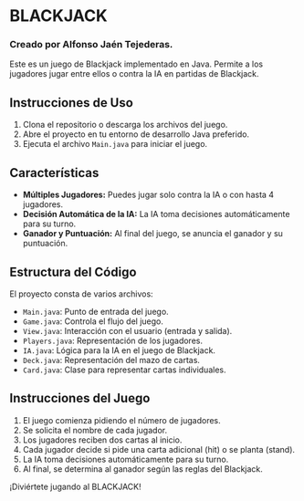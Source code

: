 # BLACKJACK

### Creado por Alfonso Jaén Tejederas.


Este es un juego de Blackjack implementado en Java. Permite a los jugadores jugar entre ellos o contra la IA en partidas de Blackjack.

## Instrucciones de Uso

1. Clona el repositorio o descarga los archivos del juego.
2. Abre el proyecto en tu entorno de desarrollo Java preferido.
3. Ejecuta el archivo `Main.java` para iniciar el juego.

## Características

- **Múltiples Jugadores:** Puedes jugar solo contra la IA o con hasta 4 jugadores.
- **Decisión Automática de la IA:** La IA toma decisiones automáticamente para su turno.
- **Ganador y Puntuación:** Al final del juego, se anuncia el ganador y su puntuación.

## Estructura del Código

El proyecto consta de varios archivos:

- `Main.java`: Punto de entrada del juego.
- `Game.java`: Controla el flujo del juego.
- `View.java`: Interacción con el usuario (entrada y salida).
- `Players.java`: Representación de los jugadores.
- `IA.java`: Lógica para la IA en el juego de Blackjack.
- `Deck.java`: Representación del mazo de cartas.
- `Card.java`: Clase para representar cartas individuales.

## Instrucciones del Juego

1. El juego comienza pidiendo el número de jugadores.
2. Se solicita el nombre de cada jugador.
3. Los jugadores reciben dos cartas al inicio.
4. Cada jugador decide si pide una carta adicional (hit) o se planta (stand).
5. La IA toma decisiones automáticamente para su turno.
6. Al final, se determina al ganador según las reglas del Blackjack.

¡Diviértete jugando al BLACKJACK!